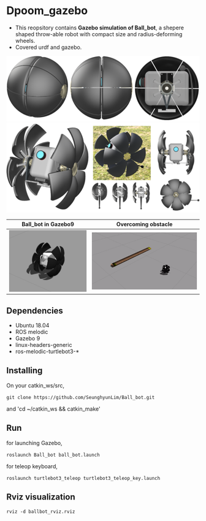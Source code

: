 # Dpoom_gazebo
* This reopsitory contains __Gazebo simulation of Ball_bot__, a shepere shaped throw-able robot with compact size and radius-deforming wheels.
* Covered urdf and gazebo.

<center><img src="https://github.com/SeunghyunLim/Ball_bot/blob/master/img/design_ball.PNG" alt="drawing" width="720"/></center>
<center><img src="https://github.com/SeunghyunLim/Ball_bot/blob/master/img/design_wheel.PNG" alt="drawing" width="720"/></center>

| Ball_bot in Gazebo9 | Overcoming obstacle |
|---|---|
|<center><img src="https://github.com/SeunghyunLim/Ball_bot/blob/master/img/ball_bot.png" alt="drawing" width="285"/></center>|<center><img src="https://github.com/SeunghyunLim/Ball_bot/blob/master/gif/ball_bot.gif" alt="drawing" width="385"/></center>|


## Dependencies
- Ubuntu 18.04
- ROS melodic
- Gazebo 9
- linux-headers-generic
- ros-melodic-turtlebot3-*


## Installing
On your catkin_ws/src,
```
git clone https://github.com/SeunghyunLim/Ball_bot.git
```
and 'cd ~/catkin_ws && catkin_make'

## Run
for launching Gazebo,
```
roslaunch Ball_bot ball_bot.launch
```
for teleop keyboard,
```
roslaunch turtlebot3_teleop turtlebot3_teleop_key.launch
```

## Rviz visualization
```
rviz -d ballbot_rviz.rviz
```
